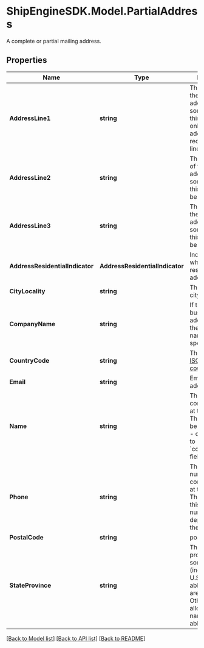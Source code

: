 # ShipEngineSDK.Model.PartialAddress
A complete or partial mailing address.

## Properties

Name | Type | Description | Notes
------------ | ------------- | ------------- | -------------
**AddressLine1** | **string** | The first line of the street address.  For some addresses, this may be the only line.  Other addresses may require 2 or 3 lines.  | [optional] 
**AddressLine2** | **string** | The second line of the street address.  For some addresses, this line may not be needed.  | [optional] 
**AddressLine3** | **string** | The third line of the street address.  For some addresses, this line may not be needed.  | [optional] 
**AddressResidentialIndicator** | **AddressResidentialIndicator** | Indicates whether this is a residential address. | [optional] 
**CityLocality** | **string** | The name of the city or locality | [optional] 
**CompanyName** | **string** | If this is a business address, then the company name should be specified here.  | [optional] 
**CountryCode** | **string** | The two-letter [ISO 3166-1 country code](https://en.wikipedia.org/wiki/ISO_3166-1)  | [optional] 
**Email** | **string** | Email for the address owner.  | [optional] 
**Name** | **string** | The name of a contact person at this address.  This field may be set instead of - or in addition to - the &#x60;company_name&#x60; field.  | [optional] 
**Phone** | **string** | The phone number of a contact person at this address.  The format of this phone number varies depending on the country.  | [optional] 
**PostalCode** | **string** | postal code | [optional] 
**StateProvince** | **string** | The state or province.  For some countries (including the U.S.) only abbreviations are allowed.  Other countries allow the full name or abbreviation.  | [optional] 

[[Back to Model list]](../../README.md#documentation-for-models) [[Back to API list]](../../README.md#documentation-for-api-endpoints) [[Back to README]](../../README.md)

